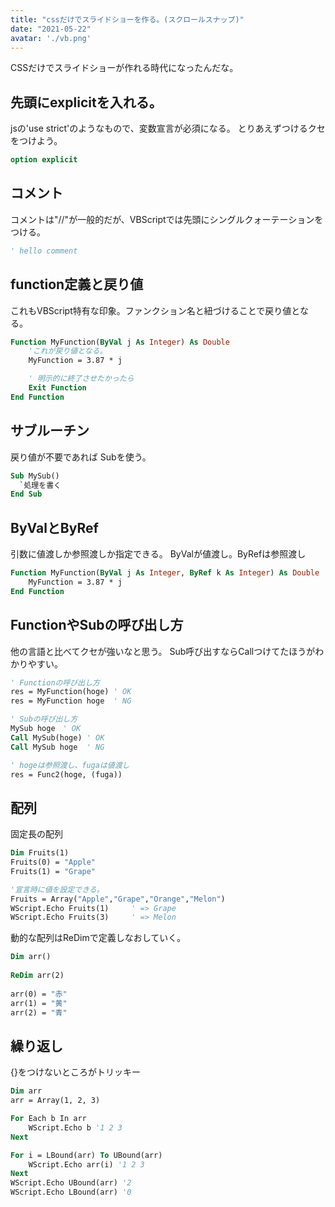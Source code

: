 ```yaml
---
title: "cssだけでスライドショーを作る。(スクロールスナップ)"
date: "2021-05-22"
avatar: './vb.png'
---
```


CSSだけでスライドショーが作れる時代になったんだな。


## 先頭にexplicitを入れる。
jsの'use strict'のようなもので、変数宣言が必須になる。
とりあえずつけるクセをつけよう。
```vb
option explicit
```

## コメント
コメントは"//"が一般的だが、VBScriptでは先頭にシングルクォーテーションをつける。
```vb
' hello comment
```

## function定義と戻り値
これもVBScript特有な印象。ファンクション名と紐づけることで戻り値となる。
```vb
Function MyFunction(ByVal j As Integer) As Double
    'これが戻り値となる。
    MyFunction = 3.87 * j

    ' 明示的に終了させたかったら
    Exit Function
End Function
```

## サブルーチン
戻り値が不要であれば Subを使う。
```vb
Sub MySub()
  `処理を書く
End Sub
```

## ByValとByRef
引数に値渡しか参照渡しか指定できる。 
ByValが値渡し。ByRefは参照渡し
```vb
Function MyFunction(ByVal j As Integer, ByRef k As Integer) As Double
    MyFunction = 3.87 * j
End Function
```

## FunctionやSubの呼び出し方
他の言語と比べてクセが強いなと思う。
Sub呼び出すならCallつけてたほうがわかりやすい。
```vb
' Functionの呼び出し方
res = MyFunction(hoge) ' OK
res = MyFunction hoge  ' NG

' Subの呼び出し方
MySub hoge　' OK
Call MySub(hoge) ' OK
Call MySub hoge  ' NG

' hogeは参照渡し、fugaは値渡し
res = Func2(hoge, (fuga))
```

## 配列
固定長の配列
```vb
Dim Fruits(1)
Fruits(0) = "Apple"
Fruits(1) = "Grape"

'宣言時に値を設定できる。
Fruits = Array("Apple","Grape","Orange","Melon")
WScript.Echo Fruits(1)     ' => Grape
WScript.Echo Fruits(3)     ' => Melon
```

動的な配列はReDimで定義しなおしていく。
```vb
Dim arr()
    
ReDim arr(2)
    
arr(0) = "赤"
arr(1) = "黄"
arr(2) = "青"
```

## 繰り返し
{}をつけないところがトリッキー
```vb
Dim arr
arr = Array(1, 2, 3)

For Each b In arr
	WScript.Echo b '1 2 3
Next

For i = LBound(arr) To UBound(arr)
	WScript.Echo arr(i) '1 2 3
Next
WScript.Echo UBound(arr) '2
WScript.Echo LBound(arr) '0
```